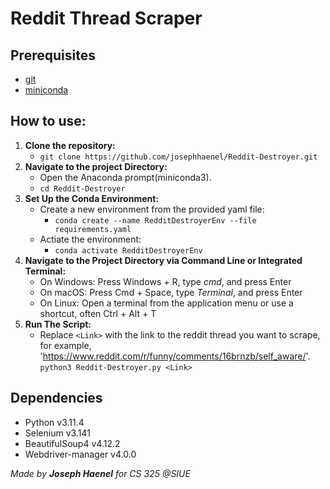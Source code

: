 # Reddit Thread Scraper

## Prerequisites
- [git](https://git-scm.com/downloads)
- [miniconda](https://docs.conda.io/projects/miniconda/en/latest/)
## How to use:
1. **Clone the repository:**
    - `git clone https://github.com/josephhaenel/Reddit-Destroyer.git`
2. **Navigate to the project Directory:**
    - Open the Anaconda prompt(miniconda3).
    - `cd Reddit-Destroyer`
3. **Set Up the Conda Environment:**
    - Create a new environment from the provided yaml file:
        - `conda create --name RedditDestroyerEnv --file requirements.yaml`
    - Actiate the environment:
        - `conda activate RedditDestroyerEnv`
4. **Navigate to the Project Directory via Command Line or Integrated Terminal:**
    - On Windows: Press Windows + R, type *cmd*, and press Enter
    - On macOS: Press Cmd + Space, type *Terminal*, and press Enter
    - On Linux: Open a terminal from the application menu or use a shortcut, often Ctrl + Alt + T
5. **Run The Script:**
    - Replace `<Link>` with the link to the reddit thread you want to scrape, for example,
     'https://www.reddit.com/r/funny/comments/16brnzb/self_aware/'.
     `python3 Reddit-Destroyer.py <Link>`

## Dependencies
- Python v3.11.4
- Selenium v3.141
- BeautifulSoup4 v4.12.2
- Webdriver-manager v4.0.0

*Made by **Joseph Haenel** for CS 325 @SIUE*